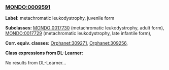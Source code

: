 
### [MONDO:0009591](http://purl.obolibrary.org/obo/MONDO_0009591)
**Label:** metachromatic leukodystrophy, juvenile form

**Subclasses:** [MONDO:0017730](http://purl.obolibrary.org/obo/MONDO_0017730) (metachromatic leukodystrophy, adult form), [MONDO:0017729](http://purl.obolibrary.org/obo/MONDO_0017729) (metachromatic leukodystrophy, late infantile form), 

**Corr. equiv. classes:** [Orphanet:309271](http://www.orpha.net/ORDO/Orphanet_309271), [Orphanet:309256](http://www.orpha.net/ORDO/Orphanet_309256), 

**Class expressions from DL-Learner:**

No results from DL-Learner...



